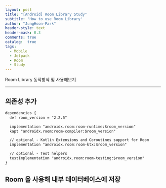 ```yaml
---
layout: post
title: "[Android] Room Library Study"
subtitle: 'How to use Room Library'
author: "JungHoon-Park"
header-style: text
header-mask: 0.3
comments: true
catalog:  true
tags:
  - Mobile
  - Jetpack
  - Room
  - Study
---
```


Room Library 동작방식 및 사용해보기

---

## 의존성 추가

```xml
dependencies {
  def room_version = "2.2.5"

  implementation "androidx.room:room-runtime:$room_version"
  kapt "androidx.room:room-compiler:$room_version"

  // optional - Kotlin Extensions and Coroutines support for Room
  implementation "androidx.room:room-ktx:$room_version"

  // optional - Test helpers
  testImplementation "androidx.room:room-testing:$room_version"
}
```

## Room 을 사용해 내부 데이터베이스에 저장
